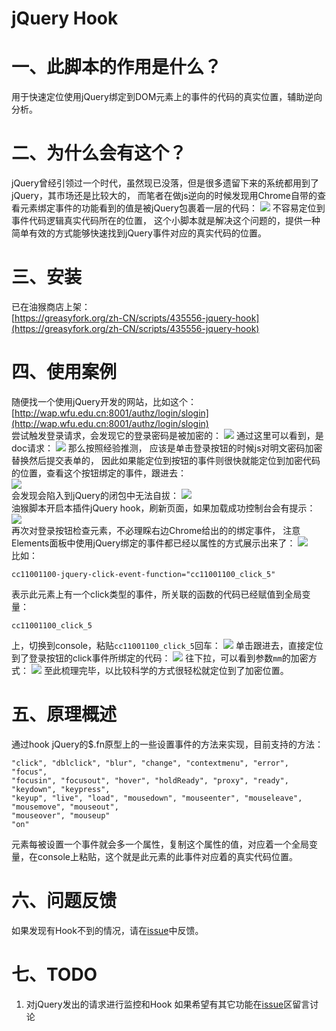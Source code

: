 # jQuery Hook

# 一、此脚本的作用是什么？

用于快速定位使用jQuery绑定到DOM元素上的事件的代码的真实位置，辅助逆向分析。

# 二、为什么会有这个？

jQuery曾经引领过一个时代，虽然现已没落，但是很多遗留下来的系统都用到了jQuery，其市场还是比较大的， 而笔者在做js逆向的时候发现用Chrome自带的查看元素绑定事件的功能看到的值是被jQuery包裹着一层的代码：
![](markdown-images/README_images/160b9e7a.png)
不容易定位到事件代码逻辑真实代码所在的位置， 这个小脚本就是解决这个问题的，提供一种简单有效的方式能够快速找到jQuery事件对应的真实代码的位置。

# 三、安装
已在油猴商店上架：  
[https://greasyfork.org/zh-CN/scripts/435556-jquery-hook](https://greasyfork.org/zh-CN/scripts/435556-jquery-hook)

# 四、使用案例
随便找一个使用jQuery开发的网站，比如这个：  
[http://wap.wfu.edu.cn:8001/authz/login/slogin](http://wap.wfu.edu.cn:8001/authz/login/slogin)  
尝试触发登录请求，会发现它的登录密码是被加密的：
![](markdown-images/README_images/69f2a236.png)
通过这里可以看到，是doc请求：
![](markdown-images/README_images/d4bf6528.png)
那么按照经验推测， 应该是单击登录按钮的时候js对明文密码加密替换然后提交表单的，
因此如果能定位到按钮的事件则很快就能定位到加密代码的位置，查看这个按钮绑定的事件，跟进去：  
![](markdown-images/README_images/160b9e7a.png)  
会发现会陷入到jQuery的闭包中无法自拔：
![](markdown-images/README_images/bb826340.png)  
油猴脚本开启本插件jQuery hook，刷新页面，如果加载成功控制台会有提示：  
![](markdown-images/README_images/90f8932a.png)  
再次对登录按钮检查元素，不必理睬右边Chrome给出的的绑定事件， 注意Elements面板中使用jQuery绑定的事件都已经以属性的方式展示出来了：
![](markdown-images/README_images/a39e269d.png)  
比如：
```text
cc11001100-jquery-click-event-function="cc11001100_click_5"
```
表示此元素上有一个click类型的事件，所关联的函数的代码已经赋值到全局变量：
```text
cc11001100_click_5
```
上，切换到console，粘贴`cc11001100_click_5`回车：
![](markdown-images/README_images/f12e305d.png)
单击跟进去，直接定位到了登录按钮的click事件所绑定的代码：
![](markdown-images/README_images/3409d649.png)
往下拉，可以看到参数`mm`的加密方式：
![](markdown-images/README_images/0e8288d7.png)
至此梳理完毕，以比较科学的方式很轻松就定位到了加密位置。

# 五、原理概述
通过hook jQuery的$.fn原型上的一些设置事件的方法来实现，目前支持的方法：

```text
"click", "dblclick", "blur", "change", "contextmenu", "error", "focus",
"focusin", "focusout", "hover", "holdReady", "proxy", "ready", "keydown", "keypress",
"keyup", "live", "load", "mousedown", "mouseenter", "mouseleave", "mousemove", "mouseout",
"mouseover", "mouseup"
"on"
```

元素每被设置一个事件就会多一个属性，复制这个属性的值，对应着一个全局变量，在console上粘贴，这个就是此元素的此事件对应着的真实代码位置。

# 六、问题反馈

如果发现有Hook不到的情况，请在[issue](https://github.com/CC11001100/jQuery-hook/issues)中反馈。

# 七、TODO
1. 对jQuery发出的请求进行监控和Hook 
如果希望有其它功能在[issue](https://github.com/CC11001100/jQuery-hook/issues)区留言讨论 
